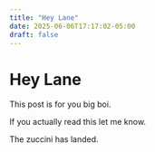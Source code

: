 ```yaml
---
title: "Hey Lane"
date: 2025-06-06T17:17:02-05:00
draft: false
---
```

# Hey Lane
This post is for you big boi. 

If you actually read this let me know.

The zuccini has landed.
